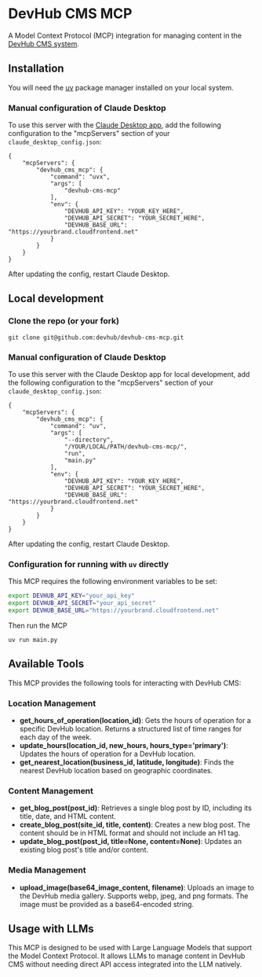 # DevHub CMS MCP

A Model Context Protocol (MCP) integration for managing content in the [DevHub CMS system](https://www.devhub.com/).

## Installation

You will need the [uv](https://github.com/astral-sh/uv) package manager installed on your local system.

### Manual configuration of Claude Desktop

To use this server with the [Claude Desktop app](https://claude.ai/download), add the following configuration to the "mcpServers" section of your `claude_desktop_config.json`:

```
{
    "mcpServers": {
        "devhub_cms_mcp": {
            "command": "uvx",
            "args": [
                "devhub-cms-mcp"
            ],
            "env": {
                "DEVHUB_API_KEY": "YOUR_KEY_HERE",
                "DEVHUB_API_SECRET": "YOUR_SECRET_HERE",
                "DEVHUB_BASE_URL": "https://yourbrand.cloudfrontend.net"
            }
        }
    }
}
```

After updating the config, restart Claude Desktop.

## Local development

### Clone the repo (or your fork)

```
git clone git@github.com:devhub/devhub-cms-mcp.git
```

### Manual configuration of Claude Desktop

To use this server with the Claude Desktop app for local development, add the following configuration to the "mcpServers" section of your `claude_desktop_config.json`:

```
{
    "mcpServers": {
        "devhub_cms_mcp": {
            "command": "uv",
            "args": [
                "--directory",
                "/YOUR/LOCAL/PATH/devhub-cms-mcp/",
                "run",
                "main.py"
            ],
            "env": {
                "DEVHUB_API_KEY": "YOUR_KEY_HERE",
                "DEVHUB_API_SECRET": "YOUR_SECRET_HERE",
                "DEVHUB_BASE_URL": "https://yourbrand.cloudfrontend.net"
            }
        }
    }
}
```

After updating the config, restart Claude Desktop.

### Configuration for running with `uv` directly

This MCP requires the following environment variables to be set:

```bash
export DEVHUB_API_KEY="your_api_key"
export DEVHUB_API_SECRET="your_api_secret"
export DEVHUB_BASE_URL="https://yourbrand.cloudfrontend.net"
```

Then run the MCP

```
uv run main.py
```

## Available Tools

This MCP provides the following tools for interacting with DevHub CMS:

### Location Management

- **get_hours_of_operation(location_id)**: Gets the hours of operation for a specific DevHub location. Returns a structured list of time ranges for each day of the week.
- **update_hours(location_id, new_hours, hours_type='primary')**: Updates the hours of operation for a DevHub location.
- **get_nearest_location(business_id, latitude, longitude)**: Finds the nearest DevHub location based on geographic coordinates.

### Content Management

- **get_blog_post(post_id)**: Retrieves a single blog post by ID, including its title, date, and HTML content.
- **create_blog_post(site_id, title, content)**: Creates a new blog post. The content should be in HTML format and should not include an H1 tag.
- **update_blog_post(post_id, title=None, content=None)**: Updates an existing blog post's title and/or content.

### Media Management

- **upload_image(base64_image_content, filename)**: Uploads an image to the DevHub media gallery. Supports webp, jpeg, and png formats. The image must be provided as a base64-encoded string.

## Usage with LLMs

This MCP is designed to be used with Large Language Models that support the Model Context Protocol. It allows LLMs to manage content in DevHub CMS without needing direct API access integrated into the LLM natively.